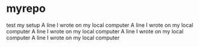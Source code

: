 # myrepo
test my setup
A line I wrote on my local computer
A line I wrote on my local computer
A line I wrote on my local computer
A line I wrote on my local computer
A line I wrote on my local computer
